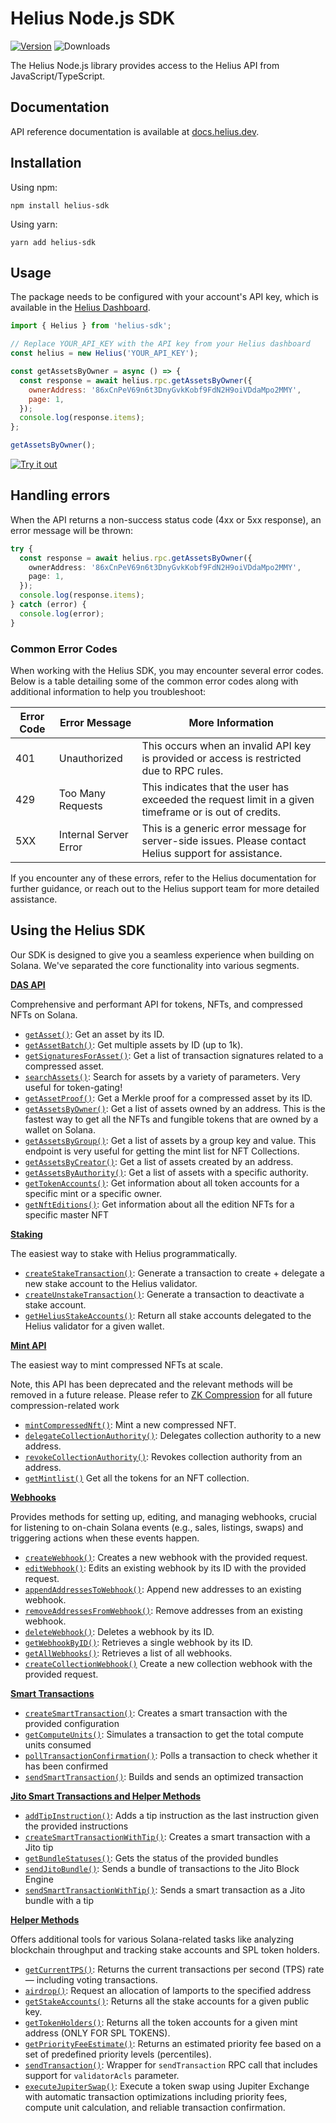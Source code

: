 # Helius Node.js SDK

[![Version](https://img.shields.io/npm/v/helius-sdk)](https://www.npmjs.org/package/helius-sdk)
![Downloads](https://img.shields.io/npm/dm/helius-sdk)

The Helius Node.js library provides access to the Helius API from JavaScript/TypeScript.

## Documentation

API reference documentation is available at [docs.helius.dev](https://docs.helius.dev).

## Installation

Using npm:

```shell
npm install helius-sdk
```

Using yarn:

```shell
yarn add helius-sdk
```

## Usage

The package needs to be configured with your account's API key, which is available in the [Helius Dashboard](https://dev.helius.xyz/dashboard/app).

```js
import { Helius } from 'helius-sdk';

// Replace YOUR_API_KEY with the API key from your Helius dashboard
const helius = new Helius('YOUR_API_KEY');

const getAssetsByOwner = async () => {
  const response = await helius.rpc.getAssetsByOwner({
    ownerAddress: '86xCnPeV69n6t3DnyGvkKobf9FdN2H9oiVDdaMpo2MMY',
    page: 1,
  });
  console.log(response.items);
};

getAssetsByOwner();
```

[![Try it out](https://developer.stackblitz.com/img/open_in_stackblitz.svg)](https://stackblitz.com/edit/helius-node-js-sdk-xbw7t6?file=index.js)

## Handling errors

When the API returns a non-success status code (4xx or 5xx response), an error message will be thrown:

```ts
try {
  const response = await helius.rpc.getAssetsByOwner({
    ownerAddress: '86xCnPeV69n6t3DnyGvkKobf9FdN2H9oiVDdaMpo2MMY',
    page: 1,
  });
  console.log(response.items);
} catch (error) {
  console.log(error);
}
```

### Common Error Codes

When working with the Helius SDK, you may encounter several error codes. Below is a table detailing some of the common error codes along with additional information to help you troubleshoot:

| Error Code | Error Message         | More Information                                                                                       |
| ---------- | --------------------- | ------------------------------------------------------------------------------------------------------ |
| 401        | Unauthorized          | This occurs when an invalid API key is provided or access is restricted due to RPC rules.              |
| 429        | Too Many Requests     | This indicates that the user has exceeded the request limit in a given timeframe or is out of credits. |
| 5XX        | Internal Server Error | This is a generic error message for server-side issues. Please contact Helius support for assistance.  |

If you encounter any of these errors, refer to the Helius documentation for further guidance, or reach out to the Helius support team for more detailed assistance.

## Using the Helius SDK

Our SDK is designed to give you a seamless experience when building on Solana. We've separated the core functionality into various segments.

[**DAS API**](https://github.com/helius-labs/helius-sdk/blob/main/examples/EXAMPLES_OVERVIEW.md#das-api-digital-asset-standard)

Comprehensive and performant API for tokens, NFTs, and compressed NFTs on Solana.

- [`getAsset()`](https://github.com/helius-labs/helius-sdk/blob/main/examples/EXAMPLES_OVERVIEW.md#getasset): Get an asset by its ID.
- [`getAssetBatch()`](https://github.com/helius-labs/helius-sdk/blob/main/examples/EXAMPLES_OVERVIEW.md#getassetbatch): Get multiple assets by ID (up to 1k).
- [`getSignaturesForAsset()`](https://github.com/helius-labs/helius-sdk/blob/main/examples/EXAMPLES_OVERVIEW.md#getsignaturesforasset): Get a list of transaction signatures related to a compressed asset.
- [`searchAssets()`](https://github.com/helius-labs/helius-sdk/blob/main/examples/EXAMPLES_OVERVIEW.md#searchassets): Search for assets by a variety of parameters. Very useful for token-gating!
- [`getAssetProof()`](https://github.com/helius-labs/helius-sdk/blob/main/examples/EXAMPLES_OVERVIEW.md#getassetproof): Get a Merkle proof for a compressed asset by its ID.
- [`getAssetsByOwner()`](https://github.com/helius-labs/helius-sdk/blob/main/examples/EXAMPLES_OVERVIEW.md#getassetsbyowner): Get a list of assets owned by an address. This is the fastest way to get all the NFTs and fungible tokens that are owned by a wallet on Solana.
- [`getAssetsByGroup()`](https://github.com/helius-labs/helius-sdk/blob/main/examples/EXAMPLES_OVERVIEW.md#getassetsbygroup): Get a list of assets by a group key and value. This endpoint is very useful for getting the mint list for NFT Collections.
- [`getAssetsByCreator()`](https://github.com/helius-labs/helius-sdk/blob/main/examples/EXAMPLES_OVERVIEW.md#getassetsbycreator): Get a list of assets created by an address.
- [`getAssetsByAuthority()`](https://github.com/helius-labs/helius-sdk/blob/main/examples/EXAMPLES_OVERVIEW.md#getassetsbyauthority): Get a list of assets with a specific authority.
- [`getTokenAccounts()`](https://github.com/helius-labs/helius-sdk/blob/main/examples/EXAMPLES_OVERVIEW.md#gettokenaccounts): Get information about all token accounts for a specific mint or a specific owner.
- [`getNftEditions()`](https://github.com/helius-labs/helius-sdk/blob/main/examples/EXAMPLES_OVERVIEW.md#getnfteditions): Get information about all the edition NFTs for a specific master NFT

[**Staking**](https://github.com/helius-labs/helius-sdk/blob/main/examples/EXAMPLES_OVERVIEW.md#staking)

The easiest way to stake with Helius programmatically.

- [`createStakeTransaction()`](https://github.com/helius-labs/helius-sdk/blob/main/examples/EXAMPLES_OVERVIEW.md#createstaketransaction): Generate a transaction to create + delegate a new stake account to the Helius validator.
- [`createUnstakeTransaction()`](https://github.com/helius-labs/helius-sdk/blob/main/examples/EXAMPLES_OVERVIEW.md#createunstaketransaction): Generate a transaction to deactivate a stake account.
- [`getHeliusStakeAccounts()`](https://github.com/helius-labs/helius-sdk/blob/main/examples/EXAMPLES_OVERVIEW.md#getheliusstakeaccounts): Return all stake accounts delegated to the Helius validator for a given wallet.

[**Mint API**](https://github.com/helius-labs/helius-sdk/blob/main/examples/EXAMPLES_OVERVIEW.md#mint)

The easiest way to mint compressed NFTs at scale.

Note, this API has been deprecated and the relevant methods will be removed in a future release. Please refer to [ZK Compression](https://docs.helius.dev/zk-compression-and-photon-api/what-is-zk-compression-on-solana) for all future compression-related work

- [`mintCompressedNft()`](https://github.com/helius-labs/helius-sdk/blob/main/examples/EXAMPLES_OVERVIEW.md#mintcompressednft): Mint a new compressed NFT.
- [`delegateCollectionAuthority()`](https://github.com/helius-labs/helius-sdk/blob/main/examples/EXAMPLES_OVERVIEW.md#delegatecollectionauthority-and-revokecollectionauthority): Delegates collection authority to a new address.
- [`revokeCollectionAuthority()`](https://github.com/helius-labs/helius-sdk/blob/main/examples/EXAMPLES_OVERVIEW.md#delegatecollectionauthority-and-revokecollectionauthority): Revokes collection authority from an address.
- [`getMintlist()`](https://github.com/helius-labs/helius-sdk/blob/main/examples/EXAMPLES_OVERVIEW.md#getmintlist) Get all the tokens for an NFT collection.

[**Webhooks**](https://github.com/helius-labs/helius-sdk/blob/main/examples/EXAMPLES_OVERVIEW.md#webhooks)

Provides methods for setting up, editing, and managing webhooks, crucial for listening to on-chain Solana events (e.g., sales, listings, swaps) and triggering actions when these events happen.

- [`createWebhook()`](https://github.com/helius-labs/helius-sdk/blob/main/examples/EXAMPLES_OVERVIEW.md#createwebhook): Creates a new webhook with the provided request.
- [`editWebhook()`](https://github.com/helius-labs/helius-sdk/blob/main/examples/EXAMPLES_OVERVIEW.md#editwebhook): Edits an existing webhook by its ID with the provided request.
- [`appendAddressesToWebhook()`](https://github.com/helius-labs/helius-sdk/blob/main/examples/EXAMPLES_OVERVIEW.md#appendaddressestowebhook): Append new addresses to an existing webhook.
- [`removeAddressesFromWebhook()`](https://github.com/helius-labs/helius-sdk/blob/main/examples/EXAMPLES_OVERVIEW.md#removeaddressesfromwebhook): Remove addresses from an existing webhook.
- [`deleteWebhook()`](https://github.com/helius-labs/helius-sdk/blob/main/examples/EXAMPLES_OVERVIEW.md#deletewebhook): Deletes a webhook by its ID.
- [`getWebhookByID()`](https://github.com/helius-labs/helius-sdk/blob/main/examples/EXAMPLES_OVERVIEW.md#getwebhookbyid): Retrieves a single webhook by its ID.
- [`getAllWebhooks()`](https://github.com/helius-labs/helius-sdk/blob/main/examples/EXAMPLES_OVERVIEW.md#getallwebhooks): Retrieves a list of all webhooks.
- [`createCollectionWebhook()`](https://github.com/helius-labs/helius-sdk/blob/main/examples/EXAMPLES_OVERVIEW.md#createcollectionwebhook) Create a new collection webhook with the provided request.

[**Smart Transactions**](https://docs.helius.dev/solana-rpc-nodes/sending-transactions-on-solana#sending-smart-transactions)

- [`createSmartTransaction()`](https://github.com/helius-labs/helius-sdk/blob/main/examples/EXAMPLES_OVERVIEW.md#createsmarttransaction): Creates a smart transaction with the provided configuration
- [`getComputeUnits()`](https://github.com/helius-labs/helius-sdk/blob/main/examples/EXAMPLES_OVERVIEW.md#getcomputeunits): Simulates a transaction to get the total compute units consumed
- [`pollTransactionConfirmation()`](https://github.com/helius-labs/helius-sdk/blob/main/examples/EXAMPLES_OVERVIEW.md#polltransactionconfirmation): Polls a transaction to check whether it has been confirmed
- [`sendSmartTransaction()`](https://github.com/helius-labs/helius-sdk/blob/main/examples/EXAMPLES_OVERVIEW.md#sendsmarttransaction): Builds and sends an optimized transaction

[**Jito Smart Transactions and Helper Methods**](https://github.com/helius-labs/helius-sdk/blob/main/examples/EXAMPLES_OVERVIEW.md#jito-smart-transactions-and-helper-methods)

- [`addTipInstruction()`](https://github.com/helius-labs/helius-sdk/blob/main/examples/EXAMPLES_OVERVIEW.md#addtipinstruction): Adds a tip instruction as the last instruction given the provided instructions
- [`createSmartTransactionWithTip()`](https://github.com/helius-labs/helius-sdk/blob/main/examples/EXAMPLES_OVERVIEW.md#createsmarttransactionwithtip): Creates a smart transaction with a Jito tip
- [`getBundleStatuses()`](https://github.com/helius-labs/helius-sdk/blob/main/examples/EXAMPLES_OVERVIEW.md#getbundlestatuses): Gets the status of the provided bundles
- [`sendJitoBundle()`](https://github.com/helius-labs/helius-sdk/blob/main/examples/EXAMPLES_OVERVIEW.md#sendjitobundle): Sends a bundle of transactions to the Jito Block Engine
- [`sendSmartTransactionWithTip()`](https://github.com/helius-labs/helius-sdk/blob/main/examples/EXAMPLES_OVERVIEW.md#sendsmarttransactionwithtip): Sends a smart transaction as a Jito bundle with a tip

[**Helper Methods**](https://github.com/helius-labs/helius-sdk/blob/main/examples/EXAMPLES_OVERVIEW.md#helper-methods)

Offers additional tools for various Solana-related tasks like analyzing blockchain throughput and tracking stake accounts and SPL token holders.

- [`getCurrentTPS()`](https://github.com/helius-labs/helius-sdk/blob/main/examples/EXAMPLES_OVERVIEW.md#getcurrenttps): Returns the current transactions per second (TPS) rate — including voting transactions.
- [`airdrop()`](https://github.com/helius-labs/helius-sdk/blob/main/examples/EXAMPLES_OVERVIEW.md#airdrop): Request an allocation of lamports to the specified address
- [`getStakeAccounts()`](https://github.com/helius-labs/helius-sdk/blob/main/examples/EXAMPLES_OVERVIEW.md#getstakeaccounts): Returns all the stake accounts for a given public key.
- [`getTokenHolders()`](https://github.com/helius-labs/helius-sdk/blob/main/examples/EXAMPLES_OVERVIEW.md#gettokenholders): Returns all the token accounts for a given mint address (ONLY FOR SPL TOKENS).
- [`getPriorityFeeEstimate()`](https://github.com/helius-labs/helius-sdk/blob/main/examples/EXAMPLES_OVERVIEW.md#getpriorityfeeestimate): Returns an estimated priority fee based on a set of predefined priority levels (percentiles).
- [`sendTransaction()`](https://github.com/helius-labs/helius-sdk/blob/main/examples/EXAMPLES_OVERVIEW.md#sendtransaction): Wrapper for `sendTransaction` RPC call that includes support for `validatorAcls` parameter.
- [`executeJupiterSwap()`](https://github.com/helius-labs/helius-sdk/blob/main/examples/EXAMPLES_OVERVIEW.md#executejupiterswap): Execute a token swap using Jupiter Exchange with automatic transaction optimizations including priority fees, compute unit calculation, and reliable transaction confirmation.
